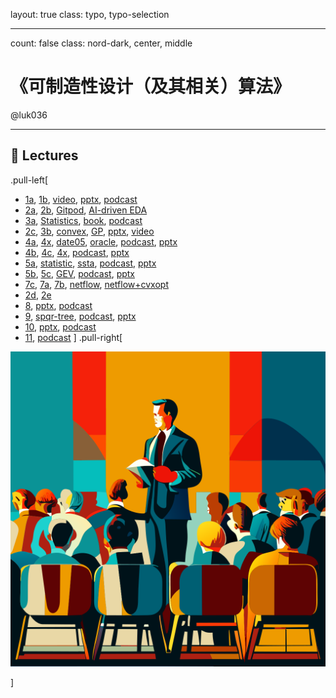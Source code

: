 layout: true
class: typo, typo-selection

---

count: false
class: nord-dark, center, middle

# 《可制造性设计（及其相关）算法》

@luk036

---

## 🏫 Lectures

.pull-left[

- [1a](lec00-remark.html), [1b](lec01-remark.html), [video](https://www.bilibili.com/video/BV1b7421f7gA/?share_source=copy_web&vd_source=3fbf79e74a445426f4b573d984f53f4c), [pptx](../gamma/DFM-in-Chip-Design.pptx),
  [podcast](https://app.letsrecast.ai/r/8b2fc172-ae18-4064-ba83-0775ca256f8e)
- [2a](swdevflow.html), [2b](ai-programming.html), [Gitpod](../gamma/Gitpod-and-Remote-Working.pptx), [AI-driven EDA](../gamma/Synopsysai-AI-Driven-EDA.pptx)
- [3a](lec03a-remark.html), [Statistics](../gamma/Correlation-Causality-and-Simpsons-Paradox-in-Statistics.pptx), [book](https://link.springer.com/book/10.1007/978-1-4842-9063-7),
  [podcast](https://app.letsrecast.ai/r/249cb8a1-f94f-4fdb-983d-4e69fa8fa156)
- [2c](lec02c-remark.html), [3b](lec03b-remark.html), [convex](../gamma/Convex-Optimization-Discovering-the-Power-of-CVXPY.pptx),
  [GP](gp.pdf), [pptx](../gamma/Spatial-Correlation-Estimation-in-Semiconductor-Devices.pptx),
  [video](https://www.bilibili.com/video/BV1Mz4y1V7T6/?share_source=copy_web&vd_source=3fbf79e74a445426f4b573d984f53f4c)
- [4a](lec04a-remark.html), [4x](../cvx/cutting_plane.html), [date05](https://stanford.edu/~boyd/papers/pdf/date05.pdf), [oracle](../gamma/The-Ellipsoid-Method-and-Amazing-Oracles.pptx),
  [podcast](https://app.letsrecast.ai/r/970e7478-2d10-4cb0-a6b1-28442f391696),
  [pptx](../tongyi/椭球法及其在优化问题中的应用.pptx)
- [4b](lec04b-remark.html), [4c](lec04c-remark.html), [4x](../cvx/ellipsoid.html),
  [podcast](https://app.letsrecast.ai/r/412aea83-30a4-469d-a7f0-c16b96816bbf),
  [pptx](../tongyi/基于椭球法与仿射算术的鲁棒模拟电路尺寸设计.pptx)
- [5a](lec05a-remark.html), [statistic](../gamma/Statistics-and-Its-Application-in-Timing-and-Power-Optimization.pptx), [ssta](../gamma/Introduction-to-Statistical-Static-Timing-Analysis.pptx),
  [podcast](https://app.letsrecast.ai/r/3fca398d-a00e-4b0c-ba81-002e7956088e),
  [pptx](../tongyi/产量驱动的时钟偏斜调度策略.pptx)
- [5b](lec05b-remark.html), [5c](unimodal.html), [GEV](../gamma/Yield-Driven-Clock-Skew-Scheduling-Based-On-Generalized-Extreme-Value-Distribution.pptx),
  [podcast](https://app.letsrecast.ai/r/39ad8415-959a-40e0-933f-c3f5e84dcf2d),
  [pptx](../tongyi/时序产量驱动的时钟偏斜调度方法.pptx)
- [7c](useful_skew.pdf), [7a](../net_optim/quickstart.html), [7b](netflow+cvxopt.html), [netflow](../gamma/Network-Optimization-Quick-Start.pptx), [netflow+cvxopt](../gamma/When-Convex-Optimization-Meets-Network-Flow.pptx)
- [2d](complexity.html), [2e](algorithm.html)
- [8](lec08-remark.html), [pptx](../tongyi/优化暗场交替相移掩模版图中的相位冲突消除.pptx), [podcast](https://app.letsrecast.ai/r/d754bf6b-98ca-45db-8249-19674cd9cb9c)
- [9](lec09-remark.html), [spqr-tree](../gamma/SPQR-Trees-and-MAX-CUT-Problem.pptx), [podcast](https://app.letsrecast.ai/r/36a35391-2b29-4034-9e6b-012ac61d4464),
  [pptx](../tongyi/快速无损图形分割方法在版图分解中的应用.pptx)
- [10](../tongyi/多重曝光光刻版图分解与配色方法.pptx), [pptx](../gamma/Multiple-Patterning-Lithography.pptx), [podcast](https://app.letsrecast.ai/r/adef4f8d-6c69-41cb-8a22-078626ac7093)
- [11](../tongyi/网络流在1D版图设计中的应用.pptx), [podcast](https://app.letsrecast.ai/r/f80eb0b8-fbcf-449c-8e9b-8bff234108f3)
] .pull-right[

![image](figs/lectures.svg)

]
